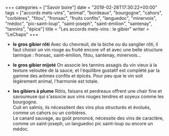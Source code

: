 +++
categories = ["Savoir boire"]
date = "2019-02-28T17:30:22+00:00"
tags = ["accords mets-vins", "animal", "bordeaux", "bourgogne", "cahors", "corbières", "fitou", "fronsac", "fruits confits", "languedoc", "minervois", "médoc", "pic-saint-loup", "saint-joseph", "saint-émilion", "santenay", "tannins", "épice"] 
title = "Les accords mets-vins : le gibier"
writer = "LeChaps"
+++

* **le gros gibier rôti**
Avec du chevreuil, de la biche ou du sanglier rôti, il faut choisir un vin rouge au fruité encore vif et avec une belle structure tannique : fronsac, saint-émilion, fitou, santenay, minervois…  

* **le gros gibier mijoté**
On associe les tannins assagis du vin vieux à la texture veloutée de la sauce, et l'équilibre gustatif est complété par la gamme des arômes confits et épicés. Pour peu que le vin soit légèrement animal, l'harmonie est totale.

* **les gibiers à plume**
Rôtis, faisans et perdreaux offrent une chair fine et savoureuse qui s'associe aux vins rouges tendres et soyeux comme les bourgogne.  
Cuit en salmis, ils nécessitent des vins plus structurés et évolués, comme un cahors ou un corbières.  
Le canard sauvage, au goût prononcé, nécessite des vins de caractère, comme un saint-joseph, un languedoc pic saint-loup ou encore un médoc.
